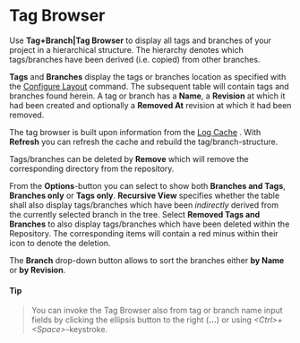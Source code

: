 # Tag Browser

Use **Tag+Branch\|Tag Browser** to display all tags and branches of your
project in a hierarchical structure. The hierarchy denotes which
tags/branches have been derived (i.e. copied) from other branches.

**Tags** and **Branches** display the tags or branches location as
specified with the [Configure Layout](Configure-Layout.md#ConfigureLayout-commands.configure-layout)
command. The subsequent table will contain tags and branches found
herein. A tag or branch has a **Name**, a **Revision** at which it had
been created and optionally a **Removed At** revision at which it had
been removed.

The tag browser is built upon information from the [Log Cache](Log-Cache.md#LogCache-log-cache) . With **Refresh** you
can refresh the cache and rebuild the tag/branch-structure.

Tags/branches can be deleted by **Remove** which will remove the
corresponding directory from the repository.

From the **Options**-button you can select to show both **Branches and
Tags**, **Branches only** or **Tags only**. **Recursive View** specifies
whether the table shall also display tags/branches which have been
*indirectly* derived from the currently selected branch in the tree.
Select **Removed Tags and Branches** to also display tags/branches which
have been deleted within the Repository. The corresponding items will
contain a red minus within their icon to denote the deletion.

The **Branch** drop-down button allows to sort the branches either **by
Name** or **by Revision**.


#### Tip
>
>
>You can invoke the Tag Browser also from tag or branch name input fields
>by clicking the ellipsis button to the right (**...**) or using
>*\<Ctrl>+\<Space>*-keystroke.
>
>
